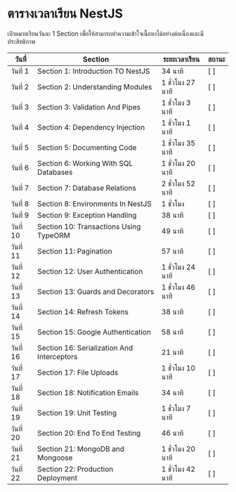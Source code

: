 # ตารางเวลาเรียน NestJS

เป้าหมายเรียนวันละ 1 Section เพื่อให้สามารถทำความเข้าใจเนื้อหาได้อย่างต่อเนื่องและมีประสิทธิภาพ

| วันที่         | Section                                 | ระยะเวลาเรียน | สถานะ |
|----------------|-----------------------------------------|----------------|-------|
| วันที่ 1       | Section 1: Introduction TO NestJS       | 34 นาที        | [ ]   |
| วันที่ 2       | Section 2: Understanding Modules        | 1 ชั่วโมง 27 นาที | [ ]   |
| วันที่ 3       | Section 3: Validation And Pipes         | 1 ชั่วโมง 3 นาที | [ ]   |
| วันที่ 4       | Section 4: Dependency Injection         | 1 ชั่วโมง 1 นาที | [ ]   |
| วันที่ 5       | Section 5: Documenting Code             | 1 ชั่วโมง 35 นาที | [ ]   |
| วันที่ 6       | Section 6: Working With SQL Databases   | 1 ชั่วโมง 20 นาที | [ ]   |
| วันที่ 7       | Section 7: Database Relations           | 2 ชั่วโมง 52 นาที | [ ]   |
| วันที่ 8       | Section 8: Environments In NestJS       | 1 ชั่วโมง      | [ ]   |
| วันที่ 9       | Section 9: Exception Handling           | 38 นาที        | [ ]   |
| วันที่ 10      | Section 10: Transactions Using TypeORM  | 49 นาที        | [ ]   |
| วันที่ 11      | Section 11: Pagination                  | 57 นาที        | [ ]   |
| วันที่ 12      | Section 12: User Authentication         | 1 ชั่วโมง 24 นาที | [ ]   |
| วันที่ 13      | Section 13: Guards and Decorators       | 1 ชั่วโมง 46 นาที | [ ]   |
| วันที่ 14      | Section 14: Refresh Tokens              | 38 นาที        | [ ]   |
| วันที่ 15      | Section 15: Google Authentication       | 58 นาที        | [ ]   |
| วันที่ 16      | Section 16: Serialization And Interceptors | 21 นาที     | [ ]   |
| วันที่ 17      | Section 17: File Uploads                | 1 ชั่วโมง 10 นาที | [ ]   |
| วันที่ 18      | Section 18: Notification Emails         | 34 นาที        | [ ]   |
| วันที่ 19      | Section 19: Unit Testing                | 1 ชั่วโมง 7 นาที | [ ]   |
| วันที่ 20      | Section 20: End To End Testing          | 46 นาที        | [ ]   |
| วันที่ 21      | Section 21: MongoDB and Mongoose        | 1 ชั่วโมง 20 นาที | [ ]   |
| วันที่ 22      | Section 22: Production Deployment       | 1 ชั่วโมง 42 นาที | [ ]   |
